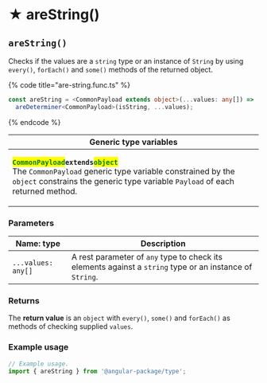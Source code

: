 # ★ areString()

## `areString()`

Checks if the values are a `string` type or an instance of `String` by using `every()`, `forEach()` and `some()` methods of the returned object.

{% code title="are-string.func.ts" %}
```typescript
const areString = <CommonPayload extends object>(...values: any[]) =>
  areDeterminer<CommonPayload>(isString, ...values);
```
{% endcode %}

| Generic type variables                                                                                                                                                                                                                                                                                                                                                            |
| --------------------------------------------------------------------------------------------------------------------------------------------------------------------------------------------------------------------------------------------------------------------------------------------------------------------------------------------------------------------------------- |
| <p><mark style="color:green;"><strong><code>CommonPayload</code></strong></mark><strong><code>extends</code></strong><mark style="color:green;"><strong><code>object</code></strong></mark><br>The <code>CommonPayload</code> generic type variable constrained by the <code>object</code> constrains the generic type variable <code>Payload</code> of each returned method.</p> |

### Parameters

| Name: type         | Description                                                                                              |
| ------------------ | -------------------------------------------------------------------------------------------------------- |
| `...values: any[]` | A rest parameter of `any` type to check its elements against a `string` type or an instance of `String`. |

### Returns

The **return value** is an `object` with `every()`, `some()` and `forEach()` as methods of checking supplied `values`.

### Example usage

```typescript
// Example usage.
import { areString } from '@angular-package/type';


```


